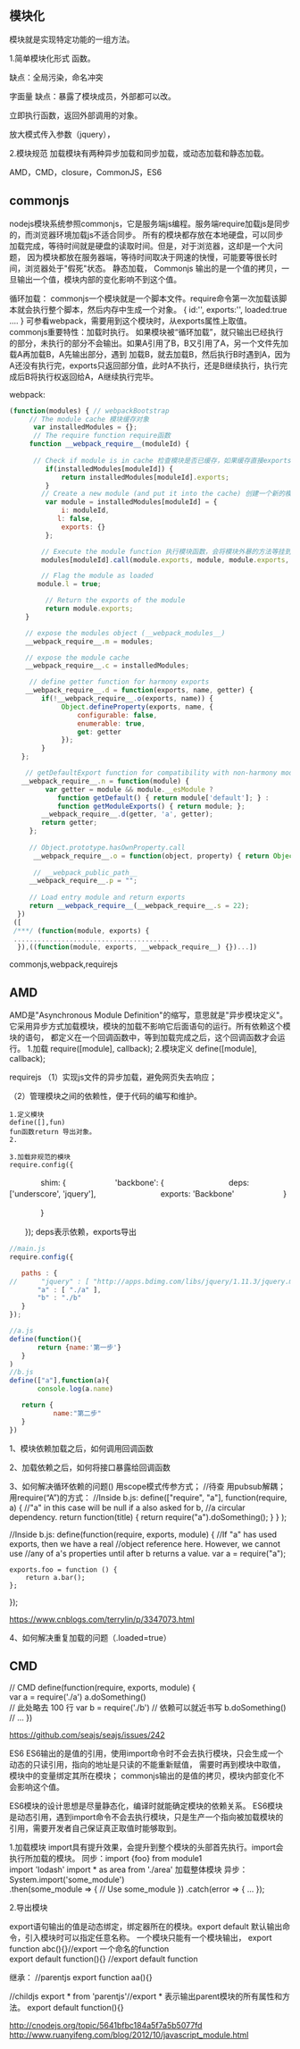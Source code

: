 ## 模块化
模块就是实现特定功能的一组方法。

1.简单模块化形式
函数。

缺点：全局污染，命名冲突

字面量
缺点：暴露了模块成员，外部都可以改。

立即执行函数，返回外部调用的对象。

放大模式传入参数（jquery），


2.模块规范
加载模块有两种异步加载和同步加载，或动态加载和静态加载。

AMD，CMD，closure，CommonJS，ES6
## commonjs
nodejs模块系统参照commonjs，它是服务端js编程。服务端require加载js是同步的，而浏览器环境加载js不适合同步。
所有的模块都存放在本地硬盘，可以同步加载完成，等待时间就是硬盘的读取时间。但是，对于浏览器，这却是一个大问题，
因为模块都放在服务器端，等待时间取决于网速的快慢，可能要等很长时间，浏览器处于"假死"状态。
静态加载，
Commonjs 输出的是一个值的拷贝，一旦输出一个值，模块内部的变化影响不到这个值。

循环加载：
commonjs一个模块就是一个脚本文件。require命令第一次加载该脚本就会执行整个脚本，然后内存中生成一个对象。
{
id:'',
exports:'',
loaded:true
....
}
可参看webpack，需要用到这个模块时，从exports属性上取值。
commonjs重要特性：加载时执行。
如果模块被“循环加载”，就只输出已经执行的部分，未执行的部分不会输出。如果A引用了B，B又引用了A，另一个文件先加载A再加载B，A先输出部分，遇到
加载B，就去加载B，然后执行B时遇到A，因为A还没有执行完，exports只返回部分值，此时A不执行，还是B继续执行，执行完成后B将执行权返回给A，A继续执行完毕。



webpack:

```javascript
(function(modules) { // webpackBootstrap
     // The module cache 模块缓存对象
      var installedModules = {};
      // The require function require函数
     function __webpack_require__(moduleId) {
 
      // Check if module is in cache 检查模块是否已缓存，如果缓存直接exports导出模块外暴内容（函数等）
         if(installedModules[moduleId]) {
             return installedModules[moduleId].exports;
         }
        // Create a new module (and put it into the cache) 创建一个新的模块然后存入缓存，
         var module = installedModules[moduleId] = {
             i: moduleId,
            l: false,
             exports: {}
         };

        // Execute the module function 执行模块函数，会将模块外暴的方法等挂到module的.exports.
        modules[moduleId].call(module.exports, module, module.exports, __webpack_require__);

        // Flag the module as loaded
       module.l = true;

         // Return the exports of the module
         return module.exports;
    }

    // expose the modules object (__webpack_modules__)
    __webpack_require__.m = modules;

    // expose the module cache
    __webpack_require__.c = installedModules;

     // define getter function for harmony exports
    __webpack_require__.d = function(exports, name, getter) {
        if(!__webpack_require__.o(exports, name)) {
             Object.defineProperty(exports, name, {
                 configurable: false,
                 enumerable: true,
                 get: getter
             });
        }
   };

    // getDefaultExport function for compatibility with non-harmony modules
   __webpack_require__.n = function(module) {
         var getter = module && module.__esModule ?
            function getDefault() { return module['default']; } :
            function getModuleExports() { return module; };
        __webpack_require__.d(getter, 'a', getter);
        return getter;
     };
 
     // Object.prototype.hasOwnProperty.call
      __webpack_require__.o = function(object, property) { return Object.prototype.hasOwnProperty.call(object, property); };
 
      // __webpack_public_path__
     __webpack_require__.p = "";
 
     // Load entry module and return exports
     return __webpack_require__(__webpack_require__.s = 22);
  }) 
 ([
 /***/ (function(module, exports) {
 .......................................
  }),((function(module, exports, __webpack_require__) {})...])
```






commonjs,webpack,requirejs

## AMD
AMD是"Asynchronous Module Definition"的缩写，意思就是"异步模块定义"。
它采用异步方式加载模块，模块的加载不影响它后面语句的运行。所有依赖这个模块的语句，
都定义在一个回调函数中，等到加载完成之后，这个回调函数才会运行。
1.加载
require([module], callback);
2.模块定义
define([module], callback);

requirejs
（1）实现js文件的异步加载，避免网页失去响应；

（2）管理模块之间的依赖性，便于代码的编写和维护。
  	
    1.定义模块
    define([],fun)
    fun函数return 导出对象。
    2.
    
    3.加载非规范的模块
    require.config({
　　　　shim: {
　　　　　　'backbone': {
　　　　　　　　deps: ['underscore', 'jquery'],
　　　　　　　　exports: 'Backbone'
　　　　　　}

　　　　}

　　});
    deps表示依赖，exports导出
    
    
 ```javascript
 //main.js
 require.config({

    paths : {
//		"jquery" : [ "http://apps.bdimg.com/libs/jquery/1.11.3/jquery.min", "js/jquery" ],
        "a" : [ "./a" ],
        "b" : "./b"
    }
});

//a.js
define(function(){
        return {name:'第一步'}
    }
)
//b.js
define(["a"],function(a){
        console.log(a.name)

    return {
            name:"第二步"
    }
 })
```

 
 
1、模块依赖加载之后，如何调用回调函数

2、加载依赖之后，如何将接口暴露给回调函数

3、如何解决循环依赖的问题()
用scope模式传参方式； //待查
用pubsub解耦； 
用require(“A”)的方式： 
//Inside b.js:
define(["require", "a"],
    function(require, a) {
        //"a" in this case will be null if a also asked for b,
        //a circular dependency.
        return function(title) {
            return require("a").doSomething();
        }
    }
);

//Inside b.js:
define(function(require, exports, module) {
    //If "a" has used exports, then we have a real
    //object reference here. However, we cannot use
    //any of a's properties until after b returns a value.
    var a = require("a");

    exports.foo = function () {
        return a.bar();
    };
});

https://www.cnblogs.com/terrylin/p/3347073.html

4、如何解决重复加载的问题（.loaded=true）

## CMD
// CMD
define(function(require, exports, module) {   
var a = require('./a')   a.doSomething()   
// 此处略去 100 行   var b = require('./b') 
// 依赖可以就近书写   b.doSomething()   
// ...
})

https://github.com/seajs/seajs/issues/242


ES6
ES6输出的是值的引用，使用import命令时不会去执行模块，只会生成一个动态的只读引用，指向的地址是只读的不能重新赋值，
需要时再到模块中取值，模块中的变量绑定其所在模块；
commonjs输出的是值的拷贝，模块内部变化不会影响这个值。

ES6模块的设计思想是尽量静态化，编译时就能确定模块的依赖关系。
ES6模块是动态引用，遇到import命令不会去执行模块，只是生产一个指向被加载模块的引用，需要开发者自己保证真正取值时能够取到。


1.加载模块
import具有提升效果，会提升到整个模块的头部首先执行。import会执行所加载的模块。
同步：import {foo} from module1  
import 'lodash'
import * as area from './area'  加载整体模块
异步：
System.import('some_module')  
	  	.then(some_module => {
		  	// Use some_module
	  	})
	  	.catch(error => {
		  	...
	  	});

2.导出模块

export语句输出的值是动态绑定，绑定器所在的模块。export default 默认输出命令，引入模块时可以指定任意名称。
一个模块只能有一个模块输出，
export function abc(){}//export 一个命名的function  
export default function(){} //export default function 

继承：
//parentjs
export function aa(){}

//childjs
export * from 'parentjs'//export * 表示输出parent模块的所有属性和方法。
export default function(){}








http://cnodejs.org/topic/5641bfbc184a5f7a5b5077fd
http://www.ruanyifeng.com/blog/2012/10/javascript_module.html
